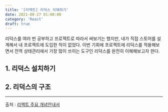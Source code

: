 ```yaml
---
title: '[리액트] 리덕스 이해하기'
date: 2021-08-27 01:00:00
category: 'React'
draft: true
---
```


리덕스를 여러 번 공부하고 프로젝트로 따라서 써보기는 했지만, 내가 직접 스토어를 설계해서 내 프로젝트에 도입한 적이 없었다. 이번 기회에 프로젝트에 리덕스를 적용해보면서 전역 상태관리에서 가장 많이 쓰이는 도구인 리덕스를 완전히 이해해보고자 한다.

## 1. 리덕스 설치하기

## 2. 리덕스의 구조



--- 



출처 : [리액트 주요 개념안내서](https://ko.reactjs.org/docs/hello-world.html)
